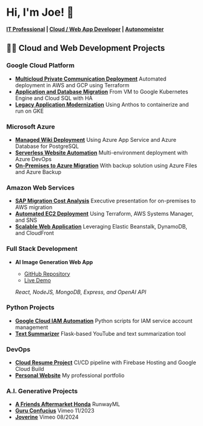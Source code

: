 # Hi, I'm Joe! 👋

**[IT Professional](https://github.com/joblas) | [Cloud / Web App Developer](https://medium.com/@joeblas) | [Autonomeister](https://www.linkedin.com/in/joseph-blas/)**

## 👨‍💻 Cloud and Web Development Projects

### Google Cloud Platform

- **[Multicloud Private Communication Deployment](https://medium.com/@joeblas/deployment-of-a-private-communication-in-a-multicloud-environment-aws-and-gcp-100-automated-e9594d7f9615)**
  Automated deployment in AWS and GCP using Terraform
- **[Application and Database Migration](https://medium.com/@joeblas/migration-of-standalone-application-and-database-from-vm-google-compute-engine-to-a-modern-3ffc84cc6a0b)**
  From VM to Google Kubernetes Engine and Cloud SQL with HA
- **[Legacy Application Modernization](https://medium.com/@joeblas/lift-shift-application-modernization-converting-a-legacy-application-to-run-in-containers-on-76cdcecbefaa)**
  Using Anthos to containerize and run on GKE

### Microsoft Azure

- **[Managed Wiki Deployment](https://medium.com/@joeblas/100-managed-wiki-deployment-using-microsoft-azure-app-service-docker-based-and-azure-database-b194180a4028)**
  Using Azure App Service and Azure Database for PostgreSQL
- **[Serverless Website Automation](https://medium.com/@joeblas/serverless-website-deployment-100-automated-in-multiple-environments-test-qa-and-production-f92968c5d7c8)**
  Multi-environment deployment with Azure DevOps
- **[On-Premises to Azure Migration](https://medium.com/@joeblas/infrastructure-modernization-from-on-premises-to-microsoft-azure-with-backup-solution-using-azure-6f511414103)**
  With backup solution using Azure Files and Azure Backup

### Amazon Web Services

- **[SAP Migration Cost Analysis](https://medium.com/@joeblas/elaboration-of-executive-presentation-of-infrastructure-costs-for-an-sap-migration-project-from-4ddf18abdf4d)**
  Executive presentation for on-premises to AWS migration
- **[Automated EC2 Deployment](https://medium.com/@joeblas/implementation-of-a-set-of-ec2-instances-using-terraform-and-aws-systems-manager-configuration-with-add6f2133c21)**
  Using Terraform, AWS Systems Manager, and SNS
- **[Scalable Web Application](https://medium.com/@joeblas/implementation-of-a-scalable-web-application-using-the-services-of-aws-elastic-beanstalk-dynamodb-2b6bd667c039)**
  Leveraging Elastic Beanstalk, DynamoDB, and CloudFront

### Full Stack Development

- **AI Image Generation Web App**
  - [GitHub Repository](https://github.com/joblas/dall-e)
  - [Live Demo](https://jblas-dall-e.com/)
  
  *React, NodeJS, MongoDB, Express, and OpenAI API*

### Python Projects

- **[Google Cloud IAM Automation](https://medium.com/@joeblas/automation-using-python-on-google-cloud-iam-service-accounts-4d70a1004a4c)**
  Python scripts for IAM service account management
- **[Text Summarizer](https://github.com/joblas/flask_summarizer)**
  Flask-based YouTube and text summarization tool

### DevOps

- **[Cloud Resume Project](https://github.com/joblas/cloud_resume)**
  CI/CD pipeline with Firebase Hosting and Google Cloud Build
- **[Personal Website](https://cloudyjoe.com/)**
  My professional portfolio

### A.I. Generative Projects

- **[A Friends Aftermarket Honda](https://app.runwayml.com/creation/bcc3ebbd-77d8-4719-a424-ddfa9c55240c)**
  RunwayML
- **[Guru Confucius](https://vimeo.com/manage/videos/888061705)**
  Vimeo 11/2023
- **[Joverine](https://vimeo.com/manage/videos/1003363693)**
  Vimeo 08/2024
  
<!--
**joshmadakor1/joshmadakor1** is a ✨ _special_ ✨ repository because its `README.md` (this file) appears on your GitHub profile.

Here are some ideas to get you started:

- 🔭 I’m currently working on ...
- 🌱 I’m currently learning ...
- 👯 I’m looking to collaborate on ...
- 🤔 I’m looking for help with ...
- 💬 Ask me about ...
- 📫 How to reach me: ...
- 😄 Pronouns: ...
- ⚡ Fun fact: ...
-->
